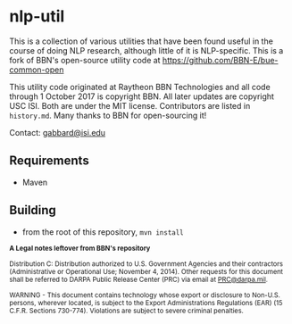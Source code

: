 nlp-util
===============

This is a collection of various utilities that have been found useful in the course 
of doing NLP research, although little of it is NLP-specific. This is a fork of
BBN's open-source utility code at https://github.com/BBN-E/bue-common-open

This utility code originated at Raytheon BBN Technologies and all code through 1 October 2017
is copyright BBN.  All later updates are copyright USC ISI. Both are under the MIT license.
Contributors are listed in `history.md`. Many thanks to BBN for open-sourcing it!

Contact: gabbard@isi.edu

## Requirements
* Maven

## Building
* from the root of this repository, `mvn install`

<sub>**A Legal notes leftover from BBN's repository**</sub>

<sub>Distribution C: Distribution authorized to U.S. Government Agencies and their contractors (Administrative or Operational Use; November 4, 2014).  Other requests for this document shall be referred to DARPA Public Release Center (PRC) via email at PRC@darpa.mil. </sub>

<sub>WARNING - This document contains technology whose export or disclosure to
Non-U.S. persons, wherever located, is subject to the Export Administrations
Regulations (EAR) (15 C.F.R. Sections 730-774). Violations are subject to
severe criminal penalties.</sub>
